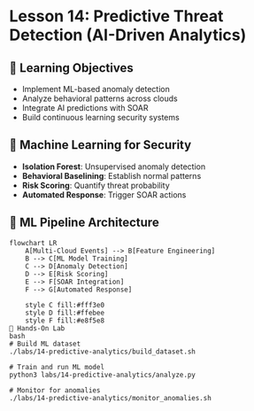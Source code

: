 # Lesson 14: Predictive Threat Detection (AI-Driven Analytics)

## 🎯 Learning Objectives
- Implement ML-based anomaly detection
- Analyze behavioral patterns across clouds
- Integrate AI predictions with SOAR
- Build continuous learning security systems

## 🧠 Machine Learning for Security
- **Isolation Forest**: Unsupervised anomaly detection
- **Behavioral Baselining**: Establish normal patterns
- **Risk Scoring**: Quantify threat probability
- **Automated Response**: Trigger SOAR actions

## 🔧 ML Pipeline Architecture

```mermaid
flowchart LR
    A[Multi-Cloud Events] --> B[Feature Engineering]
    B --> C[ML Model Training]
    C --> D[Anomaly Detection]
    D --> E[Risk Scoring]
    E --> F[SOAR Integration]
    F --> G[Automated Response]
    
    style C fill:#fff3e0
    style D fill:#ffebee
    style F fill:#e8f5e8
🚀 Hands-On Lab
bash
# Build ML dataset
./labs/14-predictive-analytics/build_dataset.sh

# Train and run ML model
python3 labs/14-predictive-analytics/analyze.py

# Monitor for anomalies
./labs/14-predictive-analytics/monitor_anomalies.sh
